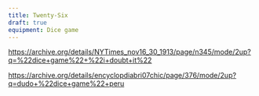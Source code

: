 ```yaml
---
title: Twenty-Six
draft: true
equipment: Dice game
---
```


https://archive.org/details/NYTimes_nov16_30_1913/page/n345/mode/2up?q=%22dice+game%22+%22i+doubt+it%22

https://archive.org/details/encyclopdiabri07chic/page/376/mode/2up?q=dudo+%22dice+game%22+peru
